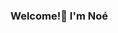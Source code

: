 ### Welcome!👋 I'm Noé

<!--

- 🔭 I’m currently a full-time Kart-Simulator worker
- ⚡ Fun fact: I ❤️ kivy
-->
